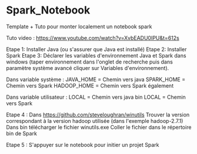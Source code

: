 # Spark_Notebook
Template + Tuto pour monter localement un notebook spark

Tuto video : https://www.youtube.com/watch?v=XvbEADU0IPU&t=612s

Etape 1: Installer Java (ou s'assurer que Java est installé)
Etape 2: Installer Spark
Etape 3: Déclarer les variables d'environnement Java et Spark dans windows (taper environnement dans l'onglet de recherche puis dans paramètre système avancé cliquer sur Variables d'environnement).

Dans variable système :
JAVA_HOME = Chemin vers java
SPARK_HOME = Chemin vers Spark
HADOOP_HOME = Chemin vers Spark également

Dans variable utilisateur :
LOCAL = Chemin vers java bin
LOCAL = Chemin vers Spark

Etape 4 :  Dans https://github.com/steveloughran/winutils
Trouver la version correspondant à la version hadoop utilisée (dans l'exemple hadoop-2.7.1)
Dans bin télécharger le fichier winutils.exe
Coller le fichier dans le répertoire bin de Spark

Etape 5 : S'appuyer sur le notebook pour initier un projet Spark

